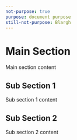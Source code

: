 ```yaml
---
not-purpose: true
purpose: document purpose
still-not-purpose: Blargh
---
```

# Main Section
Main section content

## Sub Section 1
<!-- purpose: Sub Section 1 purpose -->
Sub section 1 content

## Sub Section 2
Sub section 2 content